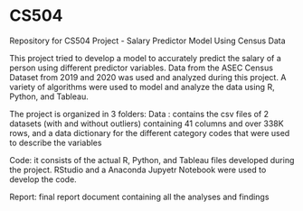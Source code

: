 # CS504
Repository for CS504 Project - Salary Predictor Model Using Census Data

This project tried to develop a model to accurately predict the salary of a person using different predictor variables. Data from the ASEC Census Dataset from 2019 and 2020 was used and analyzed during this project. A variety of algorithms were used to model and analyze the data using R, Python, and Tableau.

The project is organized in 3 folders:
Data : contains the csv files of 2 datasets (with and without outliers) containing 41 columns and over 338K rows, and a data dictionary for the different category codes that were used to describe the variables  

Code: it consists of the actual R, Python, and Tableau files developed during the project. RStudio and a Anaconda Jupyetr Notebook were used to develop the code.

Report: final report document containing all the analyses and findings
